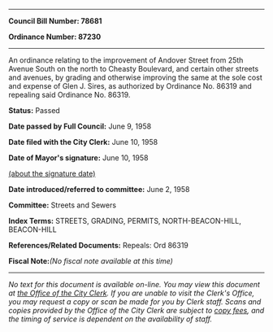 

********

**Council Bill Number: 78681**
   
**Ordinance Number: 87230**
********

 An ordinance relating to the improvement of Andover Street from 25th Avenue South on the north to Cheasty Boulevard, and certain other streets and avenues, by grading and otherwise improving the same at the sole cost and expense of Glen J. Sires, as authorized by Ordinance No. 86319 and repealing said Ordinance No. 86319.

**Status:** Passed
   
**Date passed by Full Council:** June 9, 1958
   
**Date filed with the City Clerk:** June 10, 1958
   
**Date of Mayor's signature:** June 10, 1958
   
[(about the signature date)](/~public/approvaldate.htm)
   
   
   
**Date introduced/referred to committee:** June 2, 1958
   
**Committee:** Streets and Sewers
   
   
**Index Terms:** STREETS, GRADING, PERMITS, NORTH-BEACON-HILL, BEACON-HILL

**References/Related Documents:** Repeals: Ord 86319

**Fiscal Note:**_(No fiscal note available at this time)_
********

_No text for this document is available on-line. You may view this document at [the Office of the City Clerk](http://www.seattle.gov/leg/clerk/contactUs.htm). If you are unable to visit the Clerk's Office, you may request a copy or scan be made for you by Clerk staff. Scans and copies provided by the Office of the City Clerk are subject to [copy fees](http://clerk.seattle.gov/~public/clerkfees.htm), and the timing of service is dependent on the availability of staff._

